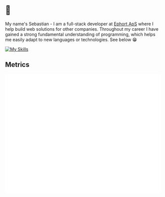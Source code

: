 # 👋
My name's Sebastian - I am a full-stack developer at [Ephort ApS](http://ephort.dk) where I help build web solutions for other companies.
Throughout my career I have gained a strong fundamental understanding of programming, which helps me easily adapt to new languages or technologies. See below 😁

[![My Skills](https://skillicons.dev/icons?i=php,laravel,vue,tailwindcss,ts,mysql,python,flask,cs,dotnet,flutter,git&theme=light)](https://skillicons.dev)

## Metrics
![Metrics](/github-metrics.svg)
